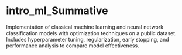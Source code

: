 # intro_ml_Summative
Implementation of classical machine learning and neural network classification models with optimization techniques on a public dataset. Includes hyperparameter tuning, regularization, early stopping, and performance analysis to compare model effectiveness.
